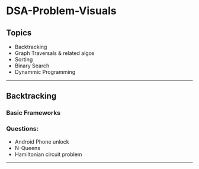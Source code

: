# DSA-Problem-Visuals

## Topics
- Backtracking 
- Graph Traversals & related algos
- Sorting 
- Binary Search 
- Dynammic Programming
---
## Backtracking 

### Basic Frameworks

### Questions: 
- Android Phone unlock
- N-Queens 
- Hamiltonian circuit problem
---
